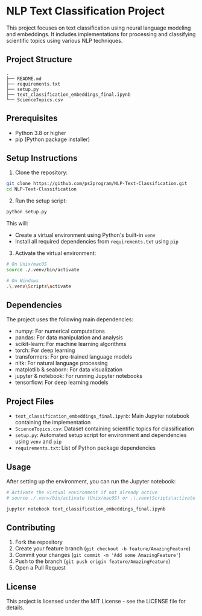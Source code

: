 # NLP Text Classification Project

This project focuses on text classification using neural language modeling and embeddings. It includes implementations for processing and classifying scientific topics using various NLP techniques.

## Project Structure

```
.
├── README.md
├── requirements.txt
├── setup.py
├── text_classification_embeddings_final.ipynb
└── ScienceTopics.csv
```

## Prerequisites

- Python 3.8 or higher
- pip (Python package installer)

## Setup Instructions

1. Clone the repository:
```bash
git clone https://github.com/ps2program/NLP-Text-Classification.git
cd NLP-Text-Classification
```

2. Run the setup script:
```bash
python setup.py
```
This will:
- Create a virtual environment using Python's built-in `venv`
- Install all required dependencies from `requirements.txt` using `pip`

3. Activate the virtual environment:
```bash
# On Unix/macOS
source ./.venv/bin/activate

# On Windows
.\.venv\Scripts\activate
```

## Dependencies

The project uses the following main dependencies:
- numpy: For numerical computations
- pandas: For data manipulation and analysis
- scikit-learn: For machine learning algorithms
- torch: For deep learning
- transformers: For pre-trained language models
- nltk: For natural language processing
- matplotlib & seaborn: For data visualization
- jupyter & notebook: For running Jupyter notebooks
- tensorflow: For deep learning models

## Project Files

- `text_classification_embeddings_final.ipynb`: Main Jupyter notebook containing the implementation
- `ScienceTopics.csv`: Dataset containing scientific topics for classification
- `setup.py`: Automated setup script for environment and dependencies using `venv` and `pip`
- `requirements.txt`: List of Python package dependencies

## Usage

After setting up the environment, you can run the Jupyter notebook:
```bash
# Activate the virtual environment if not already active
# source ./.venv/bin/activate (Unix/macOS) or .\.venv\Scripts\activate (Windows)

jupyter notebook text_classification_embeddings_final.ipynb
```

## Contributing

1. Fork the repository
2. Create your feature branch (`git checkout -b feature/AmazingFeature`)
3. Commit your changes (`git commit -m 'Add some AmazingFeature'`)
4. Push to the branch (`git push origin feature/AmazingFeature`)
5. Open a Pull Request

## License

This project is licensed under the MIT License - see the LICENSE file for details. 